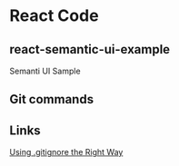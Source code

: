 # React Code

## react-semantic-ui-example

Semanti UI Sample

## Git commands

## Links

[Using .gitignore the Right Way](https://labs.consol.de/development/git/2017/02/22/gitignore.html)

